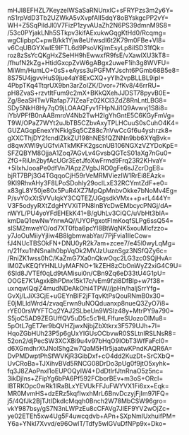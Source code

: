mHJI8EFHZL7KeyzeIWSaSaRNUnxlC+sFRYPzs3m2y6Y=
nS1rpVdD3Tb2UZWkA5vXvpfAII5dqY8oBYskgcPP2vY=
WH+Z5SqPildJl0V7FizP1zyvAUaZh2N6PS39dmnM9S8=
/53c0PYjakLNh5STkpv3kifAExukwGqgKtHd0/Rcqmg=
wgCIipbpC+pwB/kk1Yjw8eUfwsdI6t2K79m0FBe+Vl8=
v6CqUBGYXwIE9lFTL6d9PsoVKjImEsyLp8iISD31fQk=
roz8zSsYcQKgHxZSeHH9hEwwxfR9fsE/vXawlXU3kT8=
/fhufN2kZg+HtidGxcpZvW6gABgx2uweF1ih3g8WVFU=
MiWm/HumLO+0sS+eAyss3uPGFMYJscht6PGmb68B5e8=
8S75U4jgvvHuS9jue4aY8ExCXQ+yYlh2vpBLLBL9ipI=
4PbpTKq4TtqrUX9bn3arZoIZK/Dvor+7fKv8/46rrRU=
pH8ZvaS+rzvtltFum9c2mX+BKkQXehJJDST78pyvB0E=
Zg/8eaSHTwVRafap77IZeaFz02KCI3ZdZ8RnLntLBG8=
SDy5NkH8Hy7qO9jLOAAQFyv1FHpNJi1Q9Avwvj1S8i8=
iYbVPFfB0nAABmroV4Nb2TwH2IgYhGntE5C6KGyFmVg=
T9W/OPaZ7WYt2uJbTB5CZbvAxyTPLHCuuS0sCuhO4K4=
GUZAGqpEnexYNFklgSq5CZ88c7nVwCcGf6u4yshrzk8=
gXXCThjDY2fcndIZkkZU198hNESfQZNNn9bb6XYqBvk=
d8qwXWI9yUGfviATkMKFK2gscnUB106NGXzVZYDoKpE=
SFZQBYM8OjjaA1Zoq7AGvLv4GvsbQGTcS01aXg7nGu0=
ZfG+RiUn2byfAcUGr3EetJfoXwFrmd9Frq23R2KHvaY=
+5llxhJooaPe0dfVn7IApzZVgbJRO0gFe6sJZcrDgE8=
bjRT7BPj3G4TGqqoCjH59rVeMRMViezIW1RrEi8EAzk=
9Kl9RhvAHy3F8LPoSDohly29oclLxE32RCYmtZdF+e0=
x83gL8Y50je80x5PuR4XZ7MpQpMnbvOkke7bNoMv4Eg=
P/svYOxXtSVVuIqkY3CQTEZ/JGgsdkVMx++p+rL444Y=
V3F5odyyRXtZdgHYVXiTPN8lnBYcDwEMbcycPNGj/dA=
nWYL/PU4yoYFdEHEkK41+B/gUhLv3CiQC/uVbHt3blA=
kmDaQ1ewNwYnrwAQ//UYOPgxotFImKoqfSLPg6ssQ54=
sISM2mweYO/od7XT0fba6pcYI8BtWqNK5xouMlcfzzo=
y7JoOuMiiyYjliw4B8lgbmwabYar/7PjFvia1lIeCow=
fJ4NUcTBSOkFN+DNU0yR2k7am+zcee7/e45l0wyLqMg=
n/21fxu1hNSnalh0bpVqOk2MVJzUuznSgz3NSfQZy6c=
/RniZK1wss0hC/KaZmG7Xa0nQkwOqc2LG3zc0SQjHvA=
IM0ZvKEQfYHNLUyMAFNO+1kZEH8zCbOnWyZ2xiG4C9U=
6SId8JVTEf0qLd9tAMisui0n/CBn9Zq6eD33tU4G1pU=
OOGE7K1AgxkBhPDnx15k17c/vEm9fzi8DfBlp+w7f38=
uxnqwIQqiZ4mudNDeAkOhi4TPW//jpHn/haljSrrYfg=
GvXj/LJiX3CjE+uGEYnBlF2jFTqvKtPsQouRNmB0x30=
E0jMLldWrd4/zvaqErwn9uNOQduanxp8nueQ3ZyO7i8=
rYE00rsWYFTCq2YAJ2SLbeUn9WSIz48y+MtrPY9a790=
S5joC5AD9ZEGUffQV5uD5c5c1HLFlfureSUozoOlMu8=
5pOtL7gET7er9bQVHZjwxNjbjZbXtkrx3F579UJh+7I=
HqoZGbHUh23P5p6gUxYIGUsOCbvwR0SSLtnIRSLNsR8=
52on2/djPecSW3XCXBi9u4v97bHqO9IObT3WfFaFcI0=
d6XGmdhrXtJNolShg2w7QaM5H1r5jaatwKPndKAQR6A=
DvPMDwptPhSfWVKjR3GibDxf+cO4dd2KuzDt+SrCXbQ=
UvCRoBa+TJXihvBVd5RNCG08DrDo3pUg0f9jtO5xyhk=
fq3J8ZAoPnxl1oEUPOQyIW4+DdDtIrfJtnRnaO5z5nc=
3ikDjIns+ZFipYg6bPA6Pf592FCborBEv+m3oS+ORcI=
lBTRKOpc0wRk1IRaBLxYEVUkFFJuFWYVX1Fi6xx+Eqk=
MR0MvmHS+dzERz5kqfIwxhMrL6BnvDczyjFjIm97lFQ=
j5/4QfJk2BjTJtIDkdlcMqqh0Bnch2W78MbCSW96gro=
vkY987bsy/gS7N3nLWPzEu8cCFAVg7JlEF9YV2wOjZc=
ye02ETEh5xw4Ug5F4uwcqdvb+APn+SXpNmIUxhuifPM=
Y6a+YNkl7Xvvd/e96OwlT/Tdfy5wlGVuDfNPp9x+Dko=
